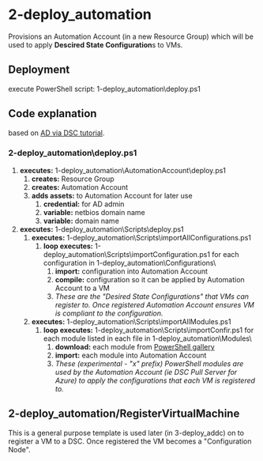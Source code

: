 # 2-deploy_automation

Provisions an Automation Account (in a new Resource Group) which will be used to apply **Descired State Configuration**s to VMs.

## Deployment

execute PowerShell script: 1-deploy_automation\deploy.ps1

## Code explanation

based on [AD via DSC tutorial](https://kvaes.wordpress.com/2017/04/29/azure-deploying-a-domain-controller-via-dsc-pull/).


### 2-deploy_automation\deploy.ps1

1. **executes:** 1-deploy_automation\AutomationAccount\deploy.ps1
    1. **creates:** Resource Group
    1. **creates:** Automation Account
    1. **adds assets:** to Automation Account for later use
        1. **credential:** for AD admin
        1. **variable:** netbios domain name
        1. **variable:** domain name
1. **executes:** 1-deploy_automation\Scripts\deploy.ps1
    1. **executes:** 1-deploy_automation\Scripts\importAllConfigurations.ps1
        1. **loop executes:** 1-deploy_automation\Scripts\importConfiguration.ps1 for each configuration in 1-deploy_automation\Configurations\
            1. **import:** configuration into Automation Account
            1. **compile:** configuration so it can be applied by Automation Account to a VM
            1. *These are the "Desired State Configurations" that VMs can register to.  Once registered Automation Account ensures VM is compliant to the configuration.*
    1. **executes:** 1-deploy_automation\Scripts\importAllModules.ps1
        1. **loop executes:** 1-deploy_automation\Scripts\importConfir.ps1 for each module listed in each file in 1-deploy_automation\Modules\
            1. **download:** each module from [PowerShell gallery](https://www.powershellgallery.com)
            1. **import:** each module into Automation Account
            1. *These (experimental - "x" prefix) PowerShell modules are used by the Automation Account (ie DSC Pull Server for Azure) to apply the configurations that each VM is registered to.*

## 2-deploy_automation/RegisterVirtualMachine

This is a general purpose template is used later (in 3-deploy_addc) on to register a VM to a DSC.  Once registered the VM becomes a "Configuration Node".